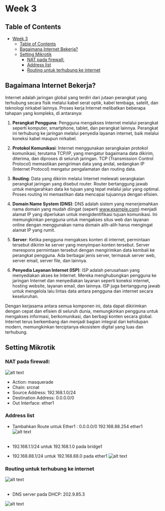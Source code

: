 # Week 3

## Table of Contents

- [Week 3](#week-3)
  - [Table of Contents](#table-of-contents)
  - [Bagaimana Internet Bekerja?](#bagaimana-internet-bekerja)
  - [Setting Mikrotik](#setting-mikrotik)
    - [NAT pada firewall:](#nat-pada-firewall)
    - [Address list](#address-list)
    - [Routing untuk terhubung ke internet](#routing-untuk-terhubung-ke-internet)


## Bagaimana Internet Bekerja?
Internet adalah jaringan global yang terdiri dari jutaan perangkat yang terhubung secara fisik melalui kabel serat optik, kabel tembaga, satelit, dan teknologi nirkabel lainnya. Proses kerja Internet melibatkan beberapa tahapan yang kompleks, di antaranya:

1. **Perangkat Pengguna**: Pengguna mengakses Internet melalui perangkat seperti komputer, smartphone, tablet, dan perangkat lainnya. Perangkat ini terhubung ke jaringan melalui penyedia layanan internet, baik melalui koneksi kabel maupun nirkabel.

2. **Protokol Komunikasi**: Internet menggunakan serangkaian protokol komunikasi, terutama TCP/IP, yang mengatur bagaimana data dikirim, diterima, dan diproses di seluruh jaringan. TCP (Transmission Control Protocol) memastikan pengiriman data yang andal, sedangkan IP (Internet Protocol) mengatur pengalamatan dan routing data.

3. **Routing**: Data yang dikirim melalui Internet melewati serangkaian perangkat jaringan yang disebut router. Router bertanggung jawab untuk mengarahkan data ke tujuan yang tepat melalui jalur yang optimal. Proses routing ini memastikan data mencapai tujuannya dengan efisien.

4. **Domain Name System (DNS)**: DNS adalah sistem yang menerjemahkan nama domain yang mudah diingat (seperti www.example.com) menjadi alamat IP yang diperlukan untuk mengidentifikasi tujuan komunikasi. Ini memungkinkan pengguna untuk mengakses situs web dan layanan online dengan menggunakan nama domain alih-alih harus mengingat alamat IP yang rumit.

5. **Server**: Ketika pengguna mengakses konten di internet, permintaan tersebut dikirim ke server yang menyimpan konten tersebut. Server merespons permintaan tersebut dengan mengirimkan data kembali ke perangkat pengguna. Ada berbagai jenis server, termasuk server web, server email, server file, dan lainnya.

6. **Penyedia Layanan Internet (ISP)**: ISP adalah perusahaan yang menyediakan akses ke Internet. Mereka menghubungkan pengguna ke jaringan Internet dan menyediakan layanan seperti koneksi internet, hosting website, layanan email, dan lainnya. ISP juga bertanggung jawab untuk mengelola lalu lintas data antara pengguna dan internet secara keseluruhan.

Dengan kerjasama antara semua komponen ini, data dapat dikirimkan dengan cepat dan efisien di seluruh dunia, memungkinkan pengguna untuk mengakses informasi, berkomunikasi, dan berbagi konten secara global. Internet terus berkembang dan menjadi bagian integral dari kehidupan modern, memungkinkan terciptanya ekosistem digital yang luas dan terhubung.

## Setting Mikrotik
### NAT pada firewall:
![alt text](assets/1.jpeg) <br>
* Action: masquerade
* Chain: srcnat
* Source Address: 192.168.1.0/24
* Destination Address: 0.0.0.0/0
* Out Interface: ether1<br>

### Address list
* Tambahkan Route untuk Ether1 : 0.0.0.0/0 192.168.88.254 ether1 <br>
![alt text](assets/2.jpeg)<br><br>

* 192.168.1.1/24 untuk 192.168.1.0 pada bridge1
* 192.168.88.1/24 untuk 192.168.88.0 pada ether1
![alt text](assets/3.jpeg)


### Routing untuk terhubung ke internet
![alt text](assets/4.jpeg)<br><br>

* DNS server pada DHCP: 202.9.85.3
  
![alt text](assets/5.jpeg)<br>